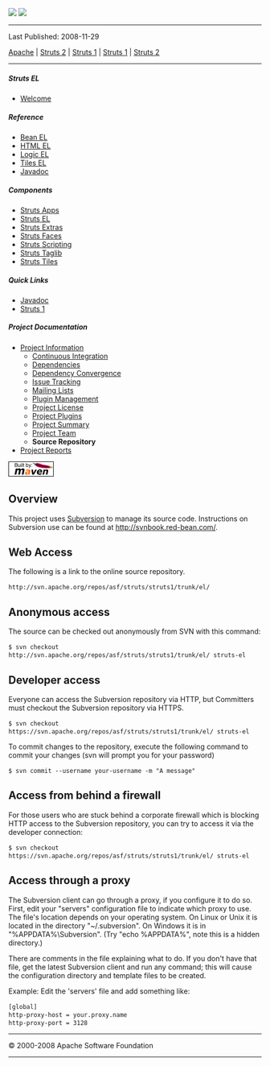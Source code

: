 <span id="bannerLeft">[![](http://www.apache.org/images/asf-logo.gif)](http://www.apache.org/)</span> <span id="bannerRight">[![](images/struts.gif)]()</span>

------------------------------------------------------------------------

Last Published: 2008-11-29

[Apache](http://www.apache.org/) | [Struts 2](2.x/) | [Struts 1](1.x/) | [Struts 1](1.x/) | [Struts 2](2.x/)

------------------------------------------------------------------------

##### Struts EL

-   [Welcome](index.html.md)

##### Reference

-   [Bean EL](tagreference.html.md#struts-bean-el.tld)
-   [HTML EL](tagreference.html.md#struts-html-el.tld)
-   [Logic EL](tagreference.html.md#struts-logic-el.tld)
-   [Tiles EL](tagreference.html.md#struts-tiles-el.tld)
-   [Javadoc](apidocs/index.html.md)

##### Components

-   [Struts Apps](../struts-apps/index.html.md)
-   [Struts EL](../struts-el/index.html.md)
-   [Struts Extras](../struts-extras/index.html.md)
-   [Struts Faces](../struts-faces/index.html.md)
-   [Struts Scripting](../struts-scripting/index.html.md)
-   [Struts Taglib](../struts-taglib/index.html.md)
-   [Struts Tiles](../struts-tiles/index.html.md)

##### Quick Links

-   [Javadoc](apidocs/index.html.md)
-   [Struts 1](../index.html.md)

##### Project Documentation

-   [Project Information](project-info.html.md)
    -   [Continuous Integration](integration.html.md)
    -   [Dependencies](dependencies.html.md)
    -   [Dependency Convergence](dependency-convergence.html.md)
    -   [Issue Tracking](issue-tracking.html.md)
    -   [Mailing Lists](mail-lists.html.md)
    -   [Plugin Management](plugin-management.html.md)
    -   [Project License](license.html.md)
    -   [Project Plugins](plugins.html.md)
    -   [Project Summary](project-summary.html.md)
    -   [Project Team](team-list.html.md)
    -   **Source Repository**
-   [Project Reports](project-reports.html.md)

[![Built by Maven](./images/logos/maven-feather.png)](http://maven.apache.org/ "Built by Maven")

Overview
--------

This project uses [Subversion](http://subversion.tigris.org/) to manage its source code. Instructions on Subversion use can be found at <http://svnbook.red-bean.com/>.

Web Access
----------

The following is a link to the online source repository.

    http://svn.apache.org/repos/asf/struts/struts1/trunk/el/

Anonymous access
----------------

The source can be checked out anonymously from SVN with this command:

    $ svn checkout http://svn.apache.org/repos/asf/struts/struts1/trunk/el/ struts-el

Developer access
----------------

Everyone can access the Subversion repository via HTTP, but Committers must checkout the Subversion repository via HTTPS.

    $ svn checkout https://svn.apache.org/repos/asf/struts/struts1/trunk/el/ struts-el

To commit changes to the repository, execute the following command to commit your changes (svn will prompt you for your password)

    $ svn commit --username your-username -m "A message"

Access from behind a firewall
-----------------------------

For those users who are stuck behind a corporate firewall which is blocking HTTP access to the Subversion repository, you can try to access it via the developer connection:

    $ svn checkout https://svn.apache.org/repos/asf/struts/struts1/trunk/el/ struts-el

Access through a proxy
----------------------

The Subversion client can go through a proxy, if you configure it to do so. First, edit your "servers" configuration file to indicate which proxy to use. The file's location depends on your operating system. On Linux or Unix it is located in the directory "~/.subversion". On Windows it is in "%APPDATA%\\Subversion". (Try "echo %APPDATA%", note this is a hidden directory.)

There are comments in the file explaining what to do. If you don't have that file, get the latest Subversion client and run any command; this will cause the configuration directory and template files to be created.

Example: Edit the 'servers' file and add something like:

    [global]
    http-proxy-host = your.proxy.name
    http-proxy-port = 3128

------------------------------------------------------------------------

© 2000-2008 Apache Software Foundation

------------------------------------------------------------------------


